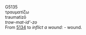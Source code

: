 <body>
  <p>G5135<br>  τραυματίζω  <br> traumatizō  <br><i>trow-mat-id‘-zo </i><br>From <a href="g5134.htm">5134</a>  to <i>inflict</i> <i>a</i> <i>wound:</i> - wound.<br></p>
 </body>